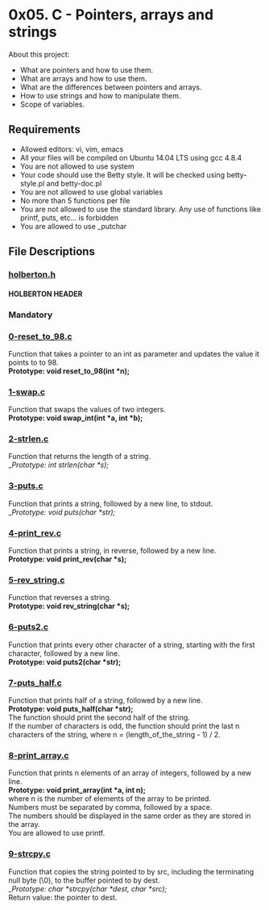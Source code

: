 # 0x05. C - Pointers, arrays and strings

About this project:

- What are pointers and how to use them.
- What are arrays and how to use them.
- What are the differences between pointers and arrays.
- How to use strings and how to manipulate them.
- Scope of variables.

## Requirements
- Allowed editors: vi, vim, emacs
- All your files will be compiled on Ubuntu 14.04 LTS using gcc 4.8.4
- You are not allowed to use system
- Your code should use the Betty style. It will be checked using betty-style.pl and betty-doc.pl
- You are not allowed to use global variables
- No more than 5 functions per file
- You are not allowed to use the standard library. Any use of functions like printf, puts, etc… is forbidden
- You are allowed to use _putchar

## File Descriptions

### [holberton.h](https://github.com/Valentinaga1/holbertonschool-low_level_programming/blob/master/0x05-pointers_arrays_strings/holberton.h "holberton.h")
#### HOLBERTON HEADER

### Mandatory

### [0-reset_to_98.c](https://github.com/Valentinaga1/holbertonschool-low_level_programming/blob/master/0x04-more_functions_nested_loops/0-reset_to_98.c "0-reset_to_98.c")
Function that takes a pointer to an int as parameter and updates the value it points to to 98.  
__Prototype: void reset_to_98(int *n);__     

### [1-swap.c](https://github.com/Valentinaga1/holbertonschool-low_level_programming/blob/master/0x04-more_functions_nested_loops/1-swap.c "1-swap.c")
Function that swaps the values of two integers.  
__Prototype: void swap_int(int *a, int *b);__ 

### [2-strlen.c](https://github.com/Valentinaga1/holbertonschool-low_level_programming/blob/master/0x04-more_functions_nested_loops/2-strlen.c "2-strlen.c")
Function that returns the length of a string.  
__Prototype: int _strlen(char *s);__ 

### [3-puts.c](https://github.com/Valentinaga1/holbertonschool-low_level_programming/blob/master/0x04-more_functions_nested_loops/3-puts.c "3-puts.c")
Function that prints a string, followed by a new line, to stdout.  
__Prototype: void _puts(char *str);__  

### [4-print_rev.c](https://github.com/Valentinaga1/holbertonschool-low_level_programming/blob/master/0x04-more_functions_nested_loops/4-print_rev.c "4-print_rev.c")
Function that prints a string, in reverse, followed by a new line.  
__Prototype: void print_rev(char *s);__  

### [5-rev_string.c](https://github.com/Valentinaga1/holbertonschool-low_level_programming/blob/master/0x04-more_functions_nested_loops/5-rev_string.c "5-rev_string.c")
Function that reverses a string.  
__Prototype: void rev_string(char *s);__  

### [6-puts2.c](https://github.com/Valentinaga1/holbertonschool-low_level_programming/blob/master/0x04-more_functions_nested_loops/6-puts2.c "6-puts2.c")
Function that prints every other character of a string, starting with the first character, followed by a new line.  
__Prototype: void puts2(char *str);__

### [7-puts_half.c](https://github.com/Valentinaga1/holbertonschool-low_level_programming/blob/master/0x04-more_functions_nested_loops/7-puts_half.c "7-puts_half.c")
Function that prints half of a string, followed by a new line.  
__Prototype: void puts_half(char *str);__  
The function should print the second half of the string.  
If the number of characters is odd, the function should print the last n characters of the string, where n = (length_of_the_string - 1) / 2.

### [8-print_array.c](https://github.com/Valentinaga1/holbertonschool-low_level_programming/blob/master/0x04-more_functions_nested_loops/8-print_array.c "8-print_array.c")
Function that prints n elements of an array of integers, followed by a new line.  
__Prototype: void print_array(int *a, int n);__      
where n is the number of elements of the array to be printed.  
Numbers must be separated by comma, followed by a space.  
The numbers should be displayed in the same order as they are stored in the array.  
You are allowed to use printf.

### [9-strcpy.c](https://github.com/Valentinaga1/holbertonschool-low_level_programming/blob/master/0x04-more_functions_nested_loops/9-strcpy.c "9-strcpy.c")
Function that copies the string pointed to by src, including the terminating null byte (\0), to the buffer pointed to by dest.   
__Prototype: char *_strcpy(char *dest, char *src);__      
Return value: the pointer to dest.  
